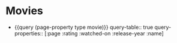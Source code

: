 # Movies
- {{query (page-property type movie)}}
  query-table:: true
  query-properties:: [:page :rating :watched-on :release-year :name]